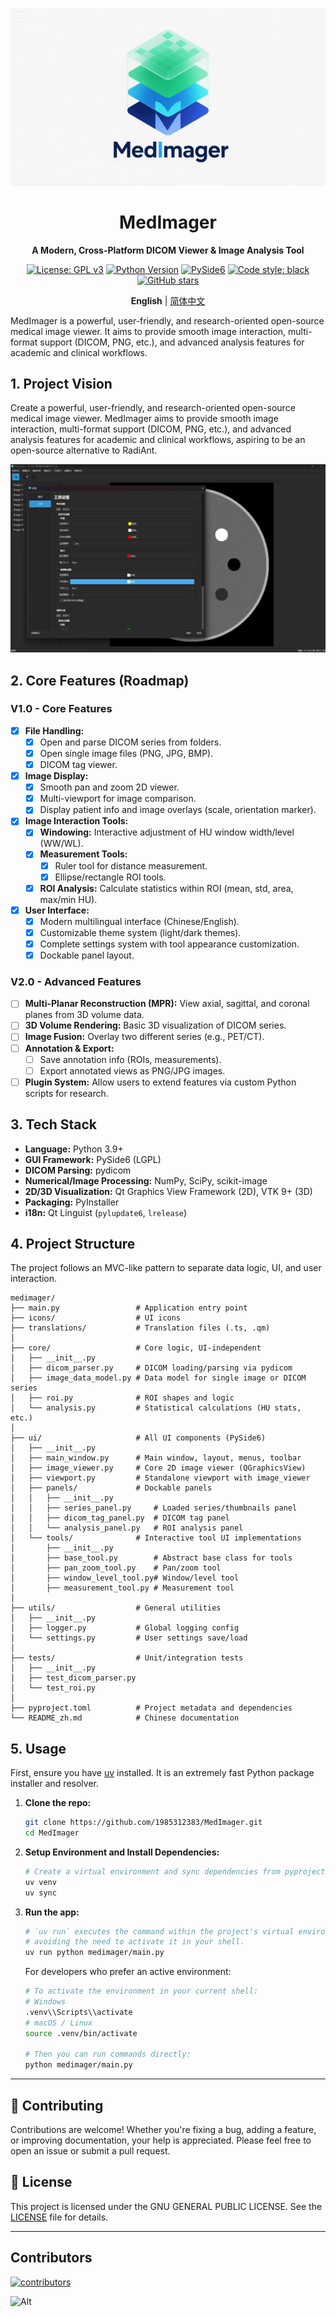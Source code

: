 <div align="center">

![MedImager Banner](medimager/icons/banner.png)

</div>

<div align="center">

# MedImager
**A Modern, Cross-Platform DICOM Viewer & Image Analysis Tool**

[![License: GPL v3](https://img.shields.io/badge/License-GPLv3-blue.svg)](https://www.gnu.org/licenses/gpl-3.0)
[![Python Version](https://img.shields.io/badge/Python-3.9+-brightgreen.svg)](https://www.python.org/)
[![PySide6](https://img.shields.io/badge/UI-PySide6-informational.svg)](https://www.qt.io/qt-for-python)
[![Code style: black](https://img.shields.io/badge/code%20style-black-000000.svg)](https://github.com/psf/black)
[![GitHub stars](https://img.shields.io/github/stars/1985312383/MedImager.svg?style=social&label=Star)](https://github.com/1985312383/MedImager)

**English** | [简体中文](README_zh.md)

</div>

MedImager is a powerful, user-friendly, and research-oriented open-source medical image viewer. It aims to provide smooth image interaction, multi-format support (DICOM, PNG, etc.), and advanced analysis features for academic and clinical workflows.

## 1. Project Vision

Create a powerful, user-friendly, and research-oriented open-source medical image viewer. MedImager aims to provide smooth image interaction, multi-format support (DICOM, PNG, etc.), and advanced analysis features for academic and clinical workflows, aspiring to be an open-source alternative to RadiAnt.

<div align="center">

![MedImager Demo](preview.png)

</div>

## 2. Core Features (Roadmap)

### V1.0 - Core Features
- [x] **File Handling:**
    - [x] Open and parse DICOM series from folders.
    - [x] Open single image files (PNG, JPG, BMP).
    - [x] DICOM tag viewer.
- [x] **Image Display:**
    - [x] Smooth pan and zoom 2D viewer.
    - [x] Multi-viewport for image comparison.
    - [x] Display patient info and image overlays (scale, orientation marker).
- [x] **Image Interaction Tools:**
    - [x] **Windowing:** Interactive adjustment of HU window width/level (WW/WL).
    - [x] **Measurement Tools:**
        - [x] Ruler tool for distance measurement.
        - [x] Ellipse/rectangle ROI tools.
    - [x] **ROI Analysis:** Calculate statistics within ROI (mean, std, area, max/min HU).
- [x] **User Interface:**
    - [x] Modern multilingual interface (Chinese/English).
    - [x] Customizable theme system (light/dark themes).
    - [x] Complete settings system with tool appearance customization.
    - [x] Dockable panel layout.

### V2.0 - Advanced Features
- [ ] **Multi-Planar Reconstruction (MPR):** View axial, sagittal, and coronal planes from 3D volume data.
- [ ] **3D Volume Rendering:** Basic 3D visualization of DICOM series.
- [ ] **Image Fusion:** Overlay two different series (e.g., PET/CT).
- [ ] **Annotation & Export:**
    - [ ] Save annotation info (ROIs, measurements).
    - [ ] Export annotated views as PNG/JPG images.
- [ ] **Plugin System:** Allow users to extend features via custom Python scripts for research.

## 3. Tech Stack

* **Language:** Python 3.9+
* **GUI Framework:** PySide6 (LGPL)
* **DICOM Parsing:** pydicom
* **Numerical/Image Processing:** NumPy, SciPy, scikit-image
* **2D/3D Visualization:** Qt Graphics View Framework (2D), VTK 9+ (3D)
* **Packaging:** PyInstaller
* **i18n:** Qt Linguist (`pylupdate6`, `lrelease`)

## 4. Project Structure

The project follows an MVC-like pattern to separate data logic, UI, and user interaction.

```
medimager/
├── main.py                 # Application entry point
├── icons/                  # UI icons
├── translations/           # Translation files (.ts, .qm)
│
├── core/                   # Core logic, UI-independent
│   ├── __init__.py
│   ├── dicom_parser.py     # DICOM loading/parsing via pydicom
│   ├── image_data_model.py # Data model for single image or DICOM series
│   ├── roi.py              # ROI shapes and logic
│   └── analysis.py         # Statistical calculations (HU stats, etc.)
│
├── ui/                     # All UI components (PySide6)
│   ├── __init__.py
│   ├── main_window.py      # Main window, layout, menus, toolbar
│   ├── image_viewer.py     # Core 2D image viewer (QGraphicsView)
│   ├── viewport.py         # Standalone viewport with image_viewer
│   ├── panels/             # Dockable panels
│   │   ├── __init__.py
│   │   ├── series_panel.py     # Loaded series/thumbnails panel
│   │   ├── dicom_tag_panel.py  # DICOM tag panel
│   │   └── analysis_panel.py   # ROI analysis panel
│   └── tools/              # Interactive tool UI implementations
│       ├── __init__.py
│       ├── base_tool.py        # Abstract base class for tools
│       ├── pan_zoom_tool.py    # Pan/zoom tool
│       ├── window_level_tool.py# Window/level tool
│       ├── measurement_tool.py # Measurement tool
│
├── utils/                  # General utilities
│   ├── __init__.py
│   ├── logger.py           # Global logging config
│   └── settings.py         # User settings save/load
│
├── tests/                  # Unit/integration tests
│   ├── __init__.py
│   ├── test_dicom_parser.py
│   └── test_roi.py
│
├── pyproject.toml          # Project metadata and dependencies
└── README_zh.md            # Chinese documentation
```

## 5. Usage

First, ensure you have [uv](https://github.com/astral-sh/uv) installed. It is an extremely fast Python package installer and resolver.

1.  **Clone the repo:**
    ```bash
    git clone https://github.com/1985312383/MedImager.git
    cd MedImager
    ```

2.  **Setup Environment and Install Dependencies:**
    ```bash
    # Create a virtual environment and sync dependencies from pyproject.toml
    uv venv
    uv sync
    ```

3.  **Run the app:**
    ```bash
    # `uv run` executes the command within the project's virtual environment,
    # avoiding the need to activate it in your shell.
    uv run python medimager/main.py
    ```
    For developers who prefer an active environment:
    ```bash
    # To activate the environment in your current shell:
    # Windows
    .venv\\Scripts\\activate
    # macOS / Linux
    source .venv/bin/activate
    
    # Then you can run commands directly:
    python medimager/main.py
    ```

---

## 🤝 Contributing

Contributions are welcome! Whether you're fixing a bug, adding a feature, or improving documentation, your help is appreciated. Please feel free to open an issue or submit a pull request.

## 📄 License

This project is licensed under the GNU GENERAL PUBLIC LICENSE. See the [LICENSE](LICENSE) file for details.

---

## Contributors

[![contributors](https://contrib.rocks/image?repo=1985312383/MedImager)](https://github.com/1985312383/MedImager/graphs/contributors)

![Alt](https://repobeats.axiom.co/api/embed/13581311607b3b5dcd5a54cdde3bad22212af439.svg "Repobeats analytics image")